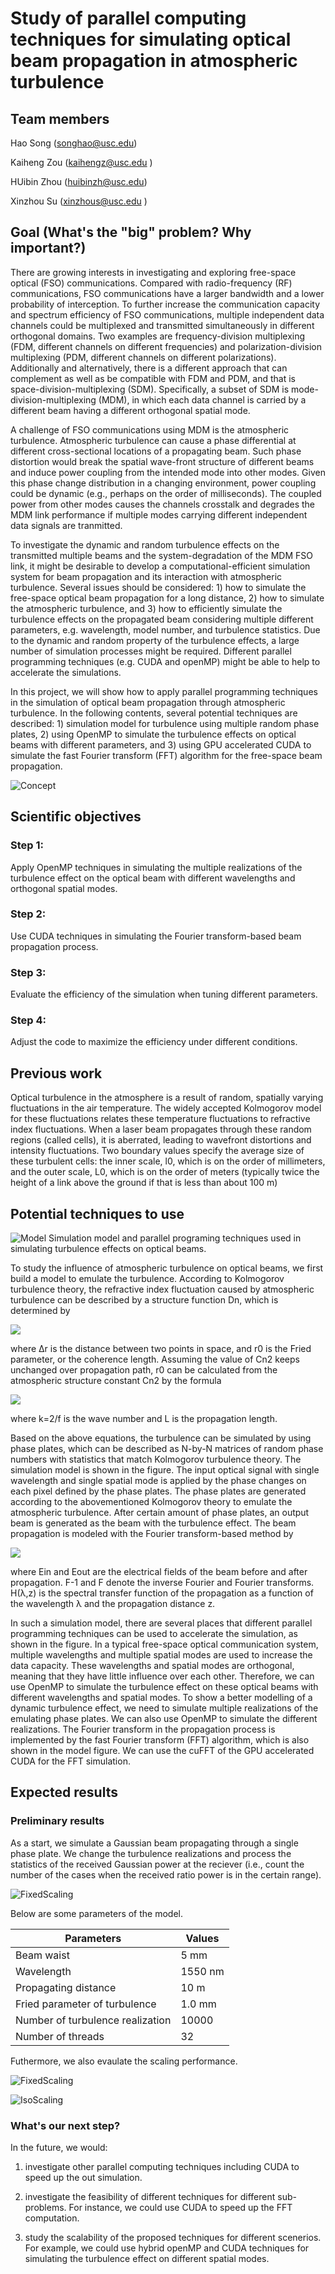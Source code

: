 # Study of parallel computing techniques for simulating optical beam propagation in atmospheric turbulence
## Team members

Hao Song (songhao@usc.edu)

Kaiheng Zou (kaihengz@usc.edu )

HUibin Zhou (huibinzh@usc.edu)

Xinzhou Su (xinzhous@usc.edu )

## Goal (What's the "big" problem? Why important?)
There are growing interests in investigating and exploring free-space optical (FSO) communications. Compared with radio-frequency (RF) communications, FSO communications have a larger bandwidth and a lower probability of interception. To further increase the communication capacity and spectrum efficiency of FSO communications, multiple independent data channels could be multiplexed and transmitted simultaneously in different orthogonal domains. Two examples are frequency-division multiplexing (FDM, different channels on different frequencies) and polarization-division multiplexing (PDM, different channels on different polarizations).  Additionally and alternatively, there is a different approach that can complement as well as be compatible with FDM and PDM, and that is space-division-multiplexing (SDM). Specifically, a subset of SDM is mode-division-multiplexing (MDM), in which each data channel is carried by a different beam having a different orthogonal spatial mode.

A challenge of FSO communications using MDM is the atmospheric turbulence. Atmospheric turbulence can cause a phase differential at different cross-sectional locations of a propagating beam. Such phase distortion would break the spatial wave-front structure of different beams and induce power coupling from the intended mode into other modes. Given this phase change distribution in a changing environment, power coupling could be dynamic (e.g., perhaps on the order of milliseconds). The coupled power from other modes causes the channels crosstalk and degrades the MDM link performance if multiple modes carrying different independent data signals are tranmitted. 

To investigate the dynamic and random turbulence effects on the transmitted multiple beams and the system-degradation of the MDM FSO link, it might be desirable to develop a computational-efficient simulation system for beam propagation and its interaction with atmospheric turbulence. Several issues should be considered: 1) how to simulate the free-space optical beam propagation for a long distance, 2) how to simulate the atmospheric turbulence, and 3) how to efficiently simulate the turbulence effects on the propagated beam considering multiple different parameters, e.g. wavelength, model number, and turbulence statistics.  Due to the dynamic and random property of the turbulence effects, a large number of simulation processes might be required. Different parallel programming techniques (e.g. CUDA and openMP) might be able to help to accelerate the simulations. 

In this project, we will show how to apply parallel programming techniques in the simulation of optical beam propagation through atmospheric turbulence. In the following contents, several potential techniques are described: 1) simulation model for turbulence using multiple random phase plates, 2) using OpenMP to simulate the turbulence effects on optical beams with different parameters, and 3) using GPU accelerated CUDA to simulate the fast Fourier transform (FFT) algorithm for the free-space beam propagation.

![Concept](Figures/concept1.png)

## Scientific objectives

### Step 1:

Apply OpenMP techniques in simulating the multiple realizations of the turbulence effect on the optical beam with different wavelengths and orthogonal spatial modes.

### Step 2: 

Use CUDA techniques in simulating the Fourier transform-based beam propagation process.

### Step 3: 

Evaluate the efficiency of the simulation when tuning different parameters.

### Step 4: 

Adjust the code to maximize the efficiency under different conditions.

## Previous work

Optical turbulence in the atmosphere is a result of random, spatially varying fluctuations in the air temperature. The widely accepted Kolmogorov model for these fluctuations relates these temperature fluctuations to refractive index fluctuations. When a laser beam propagates through these random regions (called cells), it is aberrated, leading to wavefront distortions and intensity fluctuations. Two boundary values specify the average size of these turbulent cells: the inner scale, l0, which is on the order of millimeters, and the outer scale, L0, which is on the order of meters (typically twice the height of a link above the ground if that is less than about 100 m)


## Potential techniques to use

![Model](Figures/model.png)
Simulation model and parallel programing techniques used in simulating turbulence effects on optical beams.

To study the influence of atmospheric turbulence on optical beams, we first build a model to emulate the turbulence. According to Kolmogorov turbulence theory, the refractive index fluctuation caused by atmospheric turbulence can be described by a structure function Dn, which is determined by

<img src="http://chart.googleapis.com/chart?cht=tx&chl= D_n(%5CDelta%20r)%3D6.88(%5CDelta%20r%2Fr_0)%5E%7B5%2F3%7D" style="border:none;">

where Δr is the distance between two points in space, and r0 is the Fried parameter, or the coherence length. Assuming the value of Cn2 keeps unchanged over propagation path, r0 can be calculated from the atmospheric structure constant Cn2 by the formula

<img src="http://chart.googleapis.com/chart?cht=tx&chl= r_0%3D(0.423k%5E2C_n%5E2L)%5E%7B-3%2F5%7D" style="border:none;">

where k=2/f is the wave number and L is the propagation length.

Based on the above equations, the turbulence can be simulated by using phase plates, which can be described as N-by-N matrices of random phase numbers with statistics that match Kolmogorov turbulence theory. The simulation model is shown in the figure. The input optical signal with single wavelength and single spatial mode is applied by the phase changes on each pixel defined by the phase plates. The phase plates are generated according to the abovementioned Kolmogorov theory to emulate the atmospheric turbulence. After certain amount of phase plates, an output beam is generated as the beam with the turbulence effect. The beam propagation is modeled with the Fourier transform-based method by

<img src="http://chart.googleapis.com/chart?cht=tx&chl= E_%7Bout%7D%3DF%5E%7B-1%7D%5C%7BF%5C%7BE_%7Bin%7D%5C%7D%5Ccdot%20H(%5Clambda%2Cz)%5C%7D" style="border:none;">

where Ein and Eout are the electrical fields of the beam before and after propagation. F-1 and F denote the inverse Fourier and Fourier transforms. H(λ,z) is the spectral transfer function of the propagation as a function of the wavelength λ and the propagation distance z.

In such a simulation model, there are several places that different parallel programming techniques can be used to accelerate the simulation, as shown in the figure. In a typical free-space optical communication system, multiple wavelengths and multiple spatial modes are used to increase the data capacity. These wavelengths and spatial modes are orthogonal, meaning that they have little influence over each other. Therefore, we can use OpenMP to simulate the turbulence effect on these optical beams with different wavelengths and spatial modes. To show a better modelling of a dynamic turbulence effect, we need to simulate multiple realizations of the emulating phase plates. We can also use OpenMP to simulate the different realizations. The Fourier transform in the propagation process is implemented by the fast Fourier transform (FFT) algorithm, which is also shown in the model figure. We can use the cuFFT of the GPU accelerated CUDA for the FFT simulation.

## Expected results

### Preliminary results

As a start, we simulate a Gaussian beam propagating through a single phase plate. We change the turbulence realizations and process the statistics of the received Gaussian power at the reciever (i.e., count the number of the cases when the received ratio power is in the certain range).

![FixedScaling](Figures/statistics.png)

Below are some parameters of the model.

Parameters | Values |
--- | --- |
Beam waist | 5 mm |
Wavelength  | 1550 nm |
Propagating distance  | 10 m |
Fried parameter of turbulence  | 1.0 mm |
Number of turbulence realization | 10000 |
Number of threads | 32 |

Futhermore, we also evaulate the scaling performance.

![FixedScaling](Figures/CPU_turbulenceRealization_fixed.png)

![IsoScaling](Figures/CPU_turbulenceRealization_isogranular.png)

### What's our next step?

In the future, we would:

1. investigate other parallel computing techniques including CUDA to speed up the out simulation.

2. investigate the feasibility of different techniques for different sub-problems. For instance, we could use CUDA to speed up the FFT computation.

3. study the scalability of the proposed techniques for different scenerios. For example, we could use hybrid openMP and CUDA techniques for simulating the turbulence effect on different spatial modes.
